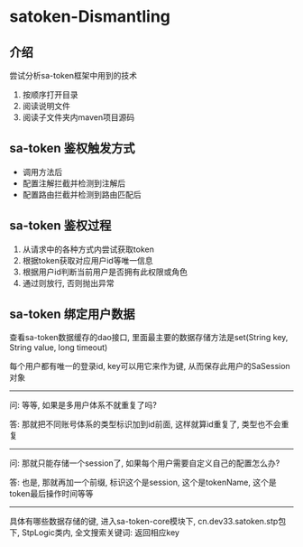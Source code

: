 # satoken-Dismantling

## 介绍
尝试分析sa-token框架中用到的技术
1. 按顺序打开目录
2. 阅读说明文件
3. 阅读子文件夹内maven项目源码

## sa-token 鉴权触发方式
- 调用方法后
- 配置注解拦截并检测到注解后
- 配置路由拦截并检测到路由匹配后

## sa-token 鉴权过程
1. 从请求中的各种方式内尝试获取token
2. 根据token获取对应用户id等唯一信息
3. 根据用户id判断当前用户是否拥有此权限或角色
4. 通过则放行, 否则抛出异常

## sa-token 绑定用户数据
查看sa-token数据缓存的dao接口, 里面最主要的数据存储方法是set(String key, String value, long timeout)

每个用户都有唯一的登录id, key可以用它来作为键, 从而保存此用户的SaSession对象

---

问: 等等, 如果是多用户体系不就重复了吗?

答: 那就把不同账号体系的类型标识加到id前面, 这样就算id重复了, 类型也不会重复

---

问: 那就只能存储一个session了, 如果每个用户需要自定义自己的配置怎么办?

答: 也是, 那就再加一个前缀, 标识这个是session, 这个是tokenName, 这个是token最后操作时间等等

---

具体有哪些数据存储的键, 进入sa-token-core模块下, cn.dev33.satoken.stp包下, StpLogic类内, 全文搜索关键词: 返回相应key

